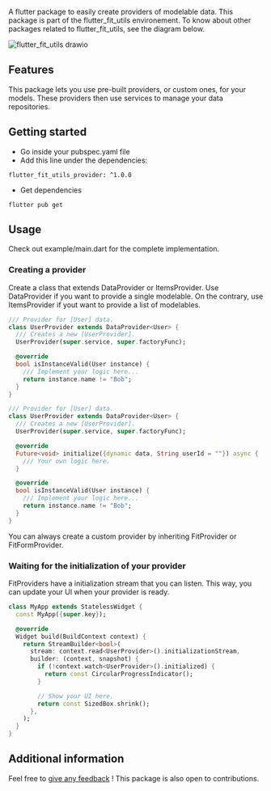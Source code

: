 A flutter package to easily create providers of modelable data.
This package is part of the flutter_fit_utils environement. To know about other packages related to flutter_fit_utils, see the diagram below.

![flutter_fit_utils drawio](https://github.com/s0punk/flutter_fit_utils_provider/assets/59456672/74b056f7-f85d-4635-891c-fd9feee99cfb)

## Features

This package lets you use pre-built providers, or custom ones, for your models. These providers then use services to manage your data repositories.

## Getting started

- Go inside your pubspec.yaml file
- Add this line under the dependencies:
```
flutter_fit_utils_provider: ^1.0.0
```
- Get dependencies
```
flutter pub get
```

## Usage

Check out example/main.dart for the complete implementation.

### Creating a provider
Create a class that extends DataProvider or ItemsProvider. Use DataProvider if you want to provide a single modelable. On the contrary, use ItemsProvider if yout want to provide a list of modelables.

```dart
/// Provider for [User] data.
class UserProvider extends DataProvider<User> {
  /// Creates a new [UserProvider].
  UserProvider(super.service, super.factoryFunc);

  @override
  bool isInstanceValid(User instance) {
    /// Implement your logic here...
    return instance.name != "Bob";
  }
}
```

```dart
/// Provider for [User] data.
class UserProvider extends DataProvider<User> {
  /// Creates a new [UserProvider].
  UserProvider(super.service, super.factoryFunc);

  @override
  Future<void> initialize({dynamic data, String userId = ""}) async {
    /// Your own logic here.
  }

  @override
  bool isInstanceValid(User instance) {
    /// Implement your logic here...
    return instance.name != "Bob";
  }
}
```

You can always create a custom provider by inheriting FitProvider or FitFormProvider.

### Waiting for the initialization of your provider
FitProviders have a initialization stream that you can listen. This way, you can update your UI when your provider is ready.

```dart
class MyApp extends StatelessWidget {
  const MyApp({super.key});

  @override
  Widget build(BuildContext context) {
    return StreamBuilder<bool>(
      stream: context.read<UserProvider>().initializationStream,
      builder: (context, snapshot) {
        if (!context.watch<UserProvider>().initialized) {
          return const CircularProgressIndicator();
        }

        // Show your UI here.
        return const SizedBox.shrink();
      },
    );
  }
}
```

## Additional information

Feel free to [give any feedback](https://github.com/s0punk/flutter_fit_utils_provider/issues) ! This package is also open to contributions.
